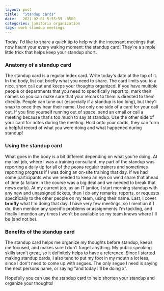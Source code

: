 ```yaml
---
layout: post
title:  "Standup cards"
date:   2021-02-01 5:55:55 -0500
categories: janitoria organization
tags: work standup meetings
---
```

Today, I'd like to share a quick tip to help with the incessant meetings that now haunt your every waking moment: the standup card!  They're a simple little trick that helps keep your standup short.

### Anatomy of a standup card
The standup card is a regular index card.  Write today's date at the top of it.  In the body, list out briefly what you need to share.  The card limits you to a nice, short call out and keeps your thoughts organized.  If you have multiple people or departments that you need to specifically report to, mark their names so you can make sure that your remark to them is directed to them directly.  People can tune out (especially if a standup is too long), but they'll snap to once they hear their name.  Use only one side of a card for your call out.  If you find yourself running out of space, send an email or call a meeting because that's too much to say at standup.  Use the other side of your card for notes during the meeting.  Hold onto your cards, they can form a helpful record of what you were doing and what happened during standup!

### Using the standup card
What goes in the body is a bit different depending on what you're doing.  At my last job, where I was a training consultant, my part of the standup was reporting a daily tip for all of the ~~peons~~ regular trainers and sometimes reporting progress if I was doing an on-site training that day.  If we had some participants who we needed to keep an eye on we'd share that ahead of time (a failure in the course was a big deal and we needed to break that news early).  At my current job, as an IT janitor, I start morning standup with any new and unassigned tickets, then I do any remarks, reports, or requests specifically to the other people on my team, using their name.  Last, I cover **briefly** what I'm doing that day.  I have very few meetings, so I mention if I do, then mention any specific problems or assignments I'm tackling, and finally I mention any times I won't be available so my team knows where I'll be (and not be).

### Benefits of the standup card
The standup card helps me organize my thoughts before standup, keeps me focused, and makes sure I don't forget anything.  My public speaking skills aren't great, so it definitely helps to have a reference.  Since I started making standup cards, I also tend to put my foot in my mouth a lot less, since I don't need to come up with segues.  The only segue I need is saying the next persons name, or saying "and today I'll be doing x".

Hopefully you can use the standup card to help shorten your standup and organize your thoughts!